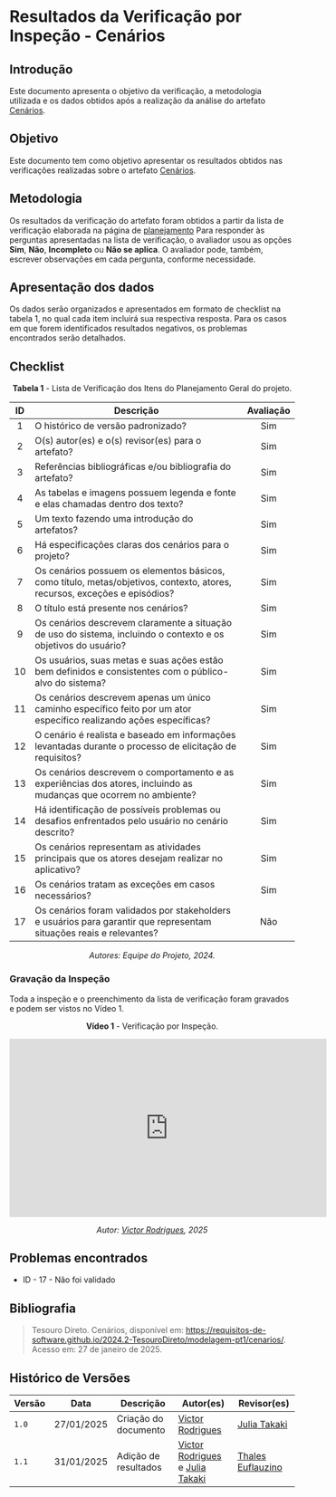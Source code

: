 # Resultados da Verificação por Inspeção - Cenários

## Introdução

Este documento apresenta o objetivo da verificação, a metodologia utilizada e os dados obtidos após a realização da análise do artefato [Cenários](../../../modelagem-pt1/cenarios.md).

## Objetivo

Este documento tem como objetivo apresentar os resultados obtidos nas verificações realizadas sobre o artefato [Cenários](../../../modelagem-pt1/cenarios.md).

## Metodologia

Os resultados da verificação do artefato foram obtidos a partir da lista de verificação elaborada na página de [planejamento](../entrega3/planej2-e3.md) Para responder às perguntas apresentadas na lista de verificação, o avaliador usou as opções **Sim**, **Não**, **Incompleto** ou **Não se aplica**. O avaliador pode, também, escrever observações em cada pergunta, conforme necessidade.

## Apresentação dos dados

Os dados serão organizados e apresentados em formato de checklist na tabela 1, no qual cada item incluirá sua respectiva resposta. Para os casos em que forem identificados resultados negativos, os problemas encontrados serão detalhados.

## Checklist

<center>

**Tabela 1** - Lista de Verificação dos Itens do Planejamento Geral do projeto.

|        ID        | Descrição                                                                                                           | Avaliação  |
| :--------------: | ------------------------------------------------------------------------------------------------------------------- | :--------: | 
| 1 | O histórico de versão padronizado? | Sim |
| 2 | O(s) autor(es) e o(s) revisor(es) para o artefato? | Sim |
| 3 | Referências bibliográficas e/ou bibliografia do artefato? | Sim |
| 4 | As tabelas e imagens possuem legenda e fonte e elas chamadas dentro dos texto? | Sim |
| 5 | Um texto fazendo uma introdução do artefatos? | Sim |
| 6 |Há especificações claras dos cenários para o projeto? | Sim |
| 7 |Os cenários possuem os elementos básicos, como título, metas/objetivos, contexto, atores, recursos, exceções e episódios? | Sim |
| 8 |O título está presente nos cenários? | Sim |
| 9 |Os cenários descrevem claramente a situação de uso do sistema, incluindo o contexto e os objetivos do usuário? | Sim |
| 10 |Os usuários, suas metas e suas ações estão bem definidos e consistentes com o público-alvo do sistema? | Sim |
| 11 |Os cenários descrevem apenas um único caminho específico feito por um ator específico realizando ações específicas? | Sim |
| 12 |O cenário é realista e baseado em informações levantadas durante o processo de elicitação de requisitos? | Sim |
| 13 |Os cenários descrevem o comportamento e as experiências dos atores, incluindo as mudanças que ocorrem no ambiente? | Sim |
| 14 |Há identificação de possíveis problemas ou desafios enfrentados pelo usuário no cenário descrito? | Sim |
| 15 |Os cenários representam as atividades principais que os atores desejam realizar no aplicativo? | Sim |
| 16 |Os cenários tratam as exceções em casos necessários? | Sim |
| 17 |Os cenários foram validados por stakeholders e usuários para garantir que representam situações reais e relevantes? | Não |

_Autores: Equipe do Projeto, 2024._

</center>

### Gravação da Inspeção 

Toda a inspeção e o preenchimento da lista de verificação foram gravados e podem ser vistos no Vídeo 1.

<center>

**Vídeo 1** - Verificação por Inspeção.

<iframe width="560" height="315" src="https://www.youtube.com/embed/3gw7qIcnbcg?si=G6NrJNYnMBqVJGy2&amp;start=3024" title="YouTube video player" frameborder="0" allow="accelerometer; autoplay; clipboard-write; encrypted-media; gyroscope; picture-in-picture; web-share" referrerpolicy="strict-origin-when-cross-origin" allowfullscreen></iframe>

_Autor: [Victor Rodrigues](https://github.com/ViictorHugoo), 2025_

</center>

## Problemas encontrados

- ID - 17 - Não foi validado

## Bibliografia

> Tesouro Direto. Cenários, disponível em: https://requisitos-de-software.github.io/2024.2-TesouroDireto/modelagem-pt1/cenarios/. Acesso em: 27 de janeiro de 2025.

## Histórico de Versões

| Versão  | Data | Descrição | Autor(es) | Revisor(es) |
| -------- | ------ | ------ | ---------- | ---------- |
| `1.0` | 27/01/2025 | Criação do documento  | [Victor Rodrigues](https://github.com/ViictorHugoo) | [Julia Takaki](https://github.com/juliatakaki) |
| `1.1` | 31/01/2025 | Adição de resultados  | [Victor Rodrigues](https://github.com/ViictorHugoo) e [Julia Takaki](https://github.com/juliatakaki) | [Thales Euflauzino](https://github.com/thaleseuflauzino) |
